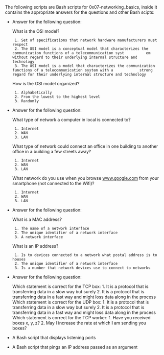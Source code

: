 The following scripts are Bash scripts for 0x07-networking_basics, inside it contains the appropriate answers for the questions and other Bash scipts:

* Answer for the following question:

   What is the OSI model?

       1. Set of specifications that network hardware manufacturers must respect
       2. The OSI model is a conceptual model that characterizes the communication functions of a telecommunication syst          em without regard to their underlying internal structure and technology
       3. The OSI model is a model that characterizes the communication functions of a telecommunication system with a            strong regard for their underlying internal structure and technology
   
   How is the OSI model organized?

       1. Alphabetically
       2. From the lowest to the highest level
       3. Randomly

* Answer for the following question:

   What type of network a computer in local is connected to?

       1. Internet
       2. WAN
       3. LAN

   What type of network could connect an office in one building to another office in a building a few streets away?

       1. Internet
       2. WAN
       3. LAN

   What network do you use when you browse www.google.com from your smartphone (not connected to the Wifi)?

       1. Internet
       2. WAN
       3. LAN

* Answer for the following question:

   What is a MAC address?

       1. The name of a network interface
       2. The unique identifier of a network interface
       3. A network interface

   What is an IP address?

       1. Is to devices connected to a network what postal address is to houses
       2. The unique identifier of a network interface
       3. Is a number that network devices use to connect to networks

* Answer for the following question:

   Which statement is correct for the TCP box:
       1. It is a protocol that is transferring data in a slow way but surely
       2. It is a protocol that is transferring data in a fast way and might loss data along in the process
   Which statement is correct for the UDP box:
       1. It is a protocol that is transferring data in a slow way but surely
       2. It is a protocol that is transferring data in a fast way and might loss data along in the process
   Which statement is correct for the TCP worker:
       1. Have you received boxes x, y, z?
       2. May I increase the rate at which I am sending you boxes? 

* A Bash script that displays listening ports
* A Bash script that pings an IP address passed as an argument
